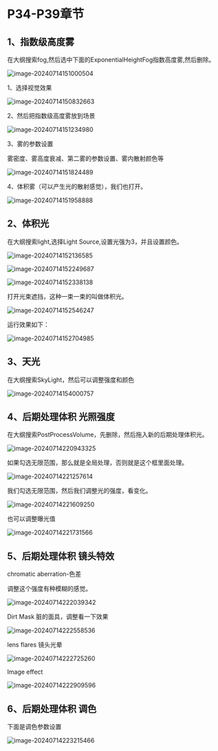 # P34-P39章节

## 1、指数级高度雾

在大纲搜索fog,然后选中下面的ExponentialHeightFog指数高度雾,然后删除。

![image-20240714151000504](https://github.com/gosaintmrc/unreal-engine-learn/blob/main/课程章节内容/007_初涉视觉效果/img/001.png)

1、选择视觉效果

![image-20240714150832663](https://github.com/gosaintmrc/unreal-engine-learn/blob/main/课程章节内容/007_初涉视觉效果/img/01.png)

2、然后把指数级高度雾放到场景

![image-20240714151234980](https://github.com/gosaintmrc/unreal-engine-learn/blob/main/课程章节内容/007_初涉视觉效果/img/02.png)

3、雾的参数设置

雾密度、雾高度衰减、第二雾的参数设置、雾内散射颜色等

![image-20240714151824489](https://github.com/gosaintmrc/unreal-engine-learn/blob/main/课程章节内容/007_初涉视觉效果/img/03.png)

4、体积雾（可以产生光的散射感觉），我们也打开。

![image-20240714151958888](https://github.com/gosaintmrc/unreal-engine-learn/blob/main/课程章节内容/007_初涉视觉效果/img/04.png)

## 2、体积光

在大纲搜索light,选择Light Source,设置光强为3，并且设置颜色。

![image-20240714152136585](https://github.com/gosaintmrc/unreal-engine-learn/blob/main/课程章节内容/007_初涉视觉效果/img/05.png)

![image-20240714152249687](https://github.com/gosaintmrc/unreal-engine-learn/blob/main/课程章节内容/007_初涉视觉效果/img/06.png)

![image-20240714152338138](https://github.com/gosaintmrc/unreal-engine-learn/blob/main/课程章节内容/007_初涉视觉效果/img/07.png)



打开光束遮挡，这种一束一束的叫做体积光。

![image-20240714152546247](https://github.com/gosaintmrc/unreal-engine-learn/blob/main/课程章节内容/007_初涉视觉效果/img/08.png)



运行效果如下：

![image-20240714152704985](https://github.com/gosaintmrc/unreal-engine-learn/blob/main/课程章节内容/007_初涉视觉效果/img/09.png)

## 3、天光

在大纲搜索SkyLight，然后可以调整强度和颜色

![image-20240714154000757](https://github.com/gosaintmrc/unreal-engine-learn/blob/main/课程章节内容/007_初涉视觉效果/img/10.png)

## 4、后期处理体积 光照强度

在大纲搜索PostProcessVolume，先删除，然后拖入新的后期处理体积光。

![image-20240714220943325](https://github.com/gosaintmrc/unreal-engine-learn/blob/main/课程章节内容/007_初涉视觉效果/img/11.png)

如果勾选无限范围，那么就是全局处理，否则就是这个框里面处理。

![image-20240714221257614](https://github.com/gosaintmrc/unreal-engine-learn/blob/main/课程章节内容/007_初涉视觉效果/img/12.png)



我们勾选无限范围，然后我们调整光的强度，看变化。

![image-20240714221609250](https://github.com/gosaintmrc/unreal-engine-learn/blob/main/课程章节内容/007_初涉视觉效果/img/13.png)

也可以调整曝光值

![image-20240714221731566](https://github.com/gosaintmrc/unreal-engine-learn/blob/main/课程章节内容/007_初涉视觉效果/img/14.png)

## 5、后期处理体积 镜头特效

chromatic aberration-色差

调整这个强度有种模糊的感觉。

![image-20240714222039342](https://github.com/gosaintmrc/unreal-engine-learn/blob/main/课程章节内容/007_初涉视觉效果/img/14_1.png)



Dirt Mask 脏的面具，调整看一下效果

![image-20240714222558536](https://github.com/gosaintmrc/unreal-engine-learn/blob/main/课程章节内容/007_初涉视觉效果/img/15.png)

lens flares 镜头光晕

![image-20240714222725260](https://github.com/gosaintmrc/unreal-engine-learn/blob/main/课程章节内容/007_初涉视觉效果/img/16.png)

Image effect

![image-20240714222909596](https://github.com/gosaintmrc/unreal-engine-learn/blob/main/课程章节内容/007_初涉视觉效果/img/17.png)

## 6、后期处理体积 调色

下面是调色参数设置

![image-20240714223215466](https://github.com/gosaintmrc/unreal-engine-learn/blob/main/课程章节内容/007_初涉视觉效果/img/18.png)
